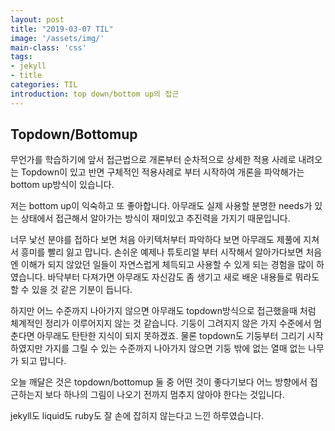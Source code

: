 ```yaml
---
layout: post
title: "2019-03-07 TIL"
image: '/assets/img/'
main-class: 'css'
tags:
- jekyll
- title
categories: TIL
introduction: top down/bottom up의 접근
---
```


## Topdown/Bottomup

무언가를 학습하기에 앞서 접근법으로 개론부터 순차적으로 상세한 적용 사례로 내려오는 Topdown이 있고
반면 구체적인 적용사례로 부터 시작하여 개론을 파악해가는 bottom up방식이 있습니다.

저는 bottom up이 익숙하고 또 좋아합니다.
아무래도 실제 사용할 분명한 needs가 있는 상태에서 접근해서 알아가는 방식이 재미있고 추진력을 가지기 때문입니다.

너무 낯선 분야를 접하다 보면 처음 아키텍처부터 파악하다 보면 아무래도 제풀에 지쳐서 흥미를 빨리 잃고 맙니다. 손쉬운 예제나 튜토리얼 부터 시작해서 알아가다보면 처음엔 이해가 되지 않았던 일들이 자연스럽게 체득되고 사용할 수 있게 되는 경험을 많이 하였습니다.
바닥부터 다져가면 아무래도 자신감도 좀 생기고 새로 배운 내용들로 뭐라도 할 수 있을 것 같은 기분이 듭니다.

하지만 어느 수준까지 나아가지 않으면 아무래도 topdown방식으로 접근했을때 처럼 체계적인 정리가 이루어지지 않는 것 같습니다.
기둥이 그려지지 않은 가지 수준에서 멈춘다면 아무래도 탄탄한 지식이 되지 못하겠죠.
물론 topdown도 기둥부터 그리기 시작하였지만 가지를 그릴 수 있는 수준까지 나아가지 않으면 기둥 밖에 없는 열매 없는 나무가 되고 맙니다.

오늘 깨달은 것은 topdown/bottomup 둘 중 어떤 것이 좋다기보다 어느 방향에서 접근하는지 보다 하나의 그림이 나오기 전까지 멈추지 않아야 한다는 것입니다.

jekyll도 liquid도 ruby도 잘 손에 잡히지 않는다고 느낀 하루였습니다.
